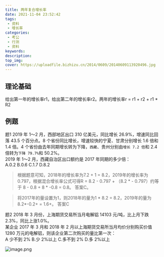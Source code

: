 ```yaml
---
title: 两年复合增长率
date: 2021-11-04 23:52:42
tags:
 - 资料
 - 增长率
categories:
 - 考公
 - 行测
 - 资料
keywords:
description:
top_img:
cover: https://uploadfile.bizhizu.cn/2014/0609/20140609113920496.jpg
---
```

## 理论基础
给出第一年的增长率r1，给出第二年的增长率r2。两年的增长率r = r1 + r2 + r1 * R2

## 例题
题1
2019 年 1～2 月，西部地区出口 310 亿美元，同比增长 26.9%，增速同比回落 43.5 个百分点。8 个省份同比增长，增速较快的宁夏、甘肃分别增长 1.6 倍和 1.4 倍。4 个省份由去年同期增长转为下降，`西藏`、贵州分别由`增长 7.2 倍`和 2.4 倍转为`下降 79.7%`和 50.2%。  
2019 年 1～2 月，西藏自治区出口额约是 2017 年同期的多少倍：   
A.0.2 B.0.6 C.1.7 D.8.2  

> 根据题意可知，2018年的增长率为7.2 + 1 = 8.2，2019年的增长率为0.797，根据混合增长率公式可得R = 8.2 - 0.797 + （8.2 * - 0.797）约等于 8 - 0.8 + 8 * -0.8 = 0.8。 答案C。  

> 将2017年的量设置为1，则2018年的量为1 * 8.2 = 8.2，2019年的量为8.2*-0.2+ = 1.6+。 答案C

题2
2018 年 3 月份，上海期货交易所当月电解铝 14103 元/吨，比上月下跌 2.3%，同比上涨1.0%。  
某企业 2017 年 3 月和 2018 年 2 月以上海期货交易所当月均价分别购买价值 1280 万元的电解铝，则该企业第二次购买的量比第一次：  
A 少不到 2% B.少 2%以上 C.多不到 2% D.多 2%以上  

![image.png](http://tva1.sinaimg.cn/large/005SoUZ5ly1gw41av9v2tj313j0gonc2.jpg)